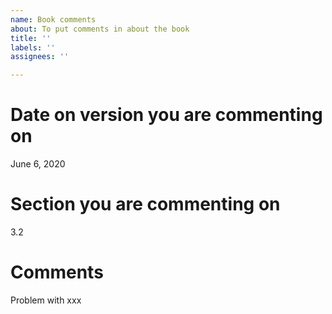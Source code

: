 ```yaml
---
name: Book comments
about: To put comments in about the book
title: ''
labels: ''
assignees: ''

---
```


# Date on version you are commenting on
June 6, 2020

# Section you are commenting on
3.2

# Comments
Problem with xxx
